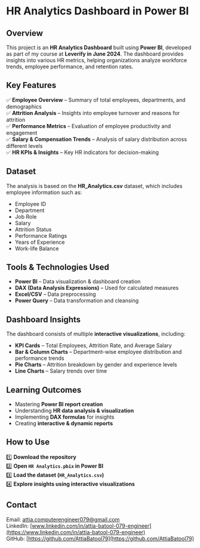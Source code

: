 #  HR Analytics Dashboard in Power BI  

##  Overview  
This project is an **HR Analytics Dashboard** built using **Power BI**, developed as part of my course at **Leverify in June 2024**. The dashboard provides insights into various HR metrics, helping organizations analyze workforce trends, employee performance, and retention rates.  

##  Key Features  
✅ **Employee Overview** – Summary of total employees, departments, and demographics  
✅ **Attrition Analysis** – Insights into employee turnover and reasons for attrition  
✅ **Performance Metrics** – Evaluation of employee productivity and engagement  
✅ **Salary & Compensation Trends** – Analysis of salary distribution across different levels  
✅ **HR KPIs & Insights** – Key HR indicators for decision-making  

##  Dataset  
The analysis is based on the **HR_Analytics.csv** dataset, which includes employee information such as:  
- Employee ID  
- Department  
- Job Role  
- Salary  
- Attrition Status  
- Performance Ratings  
- Years of Experience  
- Work-life Balance  

##  Tools & Technologies Used  
- **Power BI** – Data visualization & dashboard creation  
- **DAX (Data Analysis Expressions)** – Used for calculated measures  
- **Excel/CSV** – Data preprocessing  
- **Power Query** – Data transformation and cleansing  

##  Dashboard Insights  
The dashboard consists of multiple **interactive visualizations**, including:  
- **KPI Cards** – Total Employees, Attrition Rate, and Average Salary  
- **Bar & Column Charts** – Department-wise employee distribution and performance trends  
- **Pie Charts** – Attrition breakdown by gender and experience levels  
- **Line Charts** – Salary trends over time  

##  Learning Outcomes  
- Mastering **Power BI report creation**  
- Understanding **HR data analysis & visualization**  
- Implementing **DAX formulas** for insights  
- Creating **interactive & dynamic reports**  

##  How to Use  
1️⃣ **Download the repository**  
2️⃣ **Open `HR Analytics.pbix` in Power BI**  
3️⃣ **Load the dataset (`HR_Analytics.csv`)**  
4️⃣ **Explore insights using interactive visualizations**  

##  Contact  
 Email: attia.computerengineer079@gmail.com  
 LinkedIn: [www.linkedin.com/in/attia-batool-079-engineer](https://www.linkedin.com/in/attia-batool-079-engineer)  
 GitHub: [https://github.com/AttiaBatool79](https://github.com/AttiaBatool79)  



